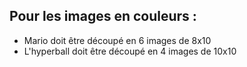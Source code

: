 ## Pour les images en couleurs :

- Mario doit être découpé en 6 images de 8x10
- L'hyperball doit être découpé en 4 images de 10x10
